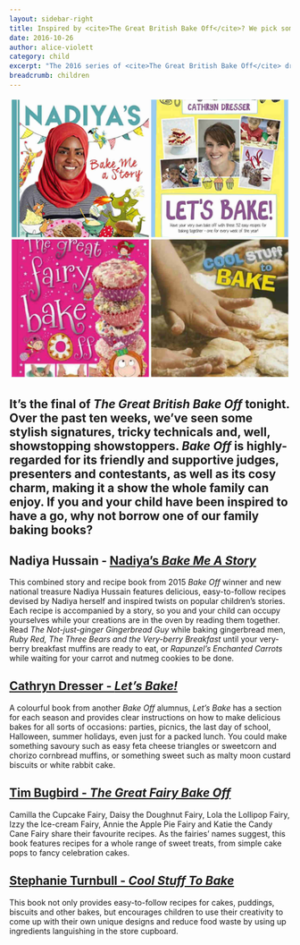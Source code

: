 ```yaml
---
layout: sidebar-right
title: Inspired by <cite>The Great British Bake Off</cite>? We pick some of the best books to get your family baking
date: 2016-10-26
author: alice-violett
category: child
excerpt: "The 2016 series of <cite>The Great British Bake Off</cite> draws to a close tonight. Help your children create their own showstoppers this half-term with these fabulous titles."
breadcrumb: children
---
```


![Bake Me A Story, Let's Bake, The Great Fairy Bake Off and Cool Stuff To Bake](/images/featured/featured-baking-books-collage.jpg)

<h2>It’s the final of <cite>The Great British Bake Off</cite> tonight. Over the past ten weeks, we’ve seen some stylish signatures, tricky technicals and, well, showstopping showstoppers. <cite>Bake Off</cite> is highly-regarded for its friendly and supportive judges, presenters and contestants, as well as its cosy charm, making it a show the whole family can enjoy. If you and your child have been inspired to have a go, why not borrow one of our family baking books?</h2>

<h2>Nadiya Hussain - <a href="https://suffolk.spydus.co.uk/cgi-bin/spydus.exe/ENQ/OPAC/BIBENQ?ENTRY_NAME=TI&ENTRY=bake+me+a+story&ENTRY1_OPER=%2B&ENTRY2_NAME=AU&ENTRY2=&ENTRY2_TYPE=K&ENTRY3_NAME=SU&ENTRY3=&ENTRY_TYPE=K&ENTRY3_OPER=%2B&NRECS=20&SORTS=HBT.SOVR&SEARCH_FORM=%2Fcgi-bin%2Fspydus.exe%2FMSGTRN%2FOPAC%2FBSEARCH&CF=GEN&ISGLB=0&GQ=bake+me+a+story">Nadiya’s <cite>Bake Me A Story</cite></a></h2>

This combined story and recipe book from 2015 <cite>Bake Off</cite> winner and new national treasure Nadiya Hussain features delicious, easy-to-follow recipes devised by Nadiya herself and inspired twists on popular children’s stories. Each recipe is accompanied by a story, so you and your child can occupy yourselves while your creations are in the oven by reading them together. Read <cite>The Not-just-ginger Gingerbread Guy</cite> while baking gingerbread men, <cite>Ruby Red, The Three Bears and the Very-berry Breakfast</cite> until your very-berry breakfast muffins are ready to eat, or <cite>Rapunzel’s Enchanted Carrots</cite> while waiting for your carrot and nutmeg cookies to be done.

<h2><a href="https://suffolk.spydus.co.uk/cgi-bin/spydus.exe/ENQ/OPAC/BIBENQ?ENTRY_NAME=TI&ENTRY=&ENTRY1_OPER=%2B&ENTRY2_NAME=AU&ENTRY2=cathryn+dresser&ENTRY2_TYPE=K&ENTRY3_NAME=SU&ENTRY3=&ENTRY_TYPE=K&ENTRY3_OPER=%2B&NRECS=20&SORTS=HBT.SOVR&SEARCH_FORM=%2Fcgi-bin%2Fspydus.exe%2FMSGTRN%2FOPAC%2FBSEARCH&CF=GEN&ISGLB=0&GQ=">Cathryn Dresser - <cite>Let’s Bake!</cite></a></h2>

A colourful book from another <cite>Bake Off</cite> alumnus, <cite>Let’s Bake</cite> has a section for each season and provides clear instructions on how to make delicious bakes for all sorts of occasions: parties, picnics, the last day of school, Halloween, summer holidays, even just for a packed lunch. You could make something savoury such as easy feta cheese triangles or sweetcorn and chorizo cornbread muffins, or something sweet such as malty moon custard biscuits or white rabbit cake.

<h2><a href="https://suffolk.spydus.co.uk/cgi-bin/spydus.exe/ENQ/OPAC/BIBENQ/6583736?QRY=CTIBIB%3C%20IRN(68969317)&QRYTEXT=The%20great%20fairy%20bake%20off">Tim Bugbird - <cite>The Great Fairy Bake Off</cite></a></h2>

Camilla the Cupcake Fairy, Daisy the Doughnut Fairy, Lola the Lollipop Fairy, Izzy the Ice-cream Fairy, Annie the Apple Pie Fairy and Katie the Candy Cane Fairy share their favourite recipes. As the fairies’ names suggest, this book features recipes for a whole range of sweet treats, from simple cake pops to fancy celebration cakes.

<h2><a href="https://suffolk.spydus.co.uk/cgi-bin/spydus.exe/ENQ/OPAC/BIBENQ/6640799?QRY=CTIBIB%3C%20IRN(53721358)&QRYTEXT=Cool%20stuff%20to%20bake">Stephanie Turnbull - <cite>Cool Stuff To Bake</cite></a></h2>

This book not only provides easy-to-follow recipes for cakes, puddings, biscuits and other bakes, but encourages children to use their creativity to come up with their own unique designs and reduce food waste by using up ingredients languishing in the store cupboard.
